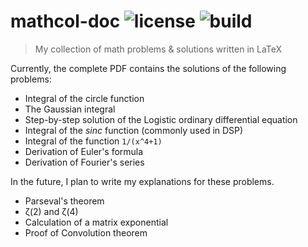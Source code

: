 mathcol-doc ![license][1] ![build][2]
=====================================

> My collection of math problems & solutions written in LaTeX

Currently, the complete PDF contains the solutions of the following problems:

* Integral of the circle function
* The Gaussian integral
* Step-by-step solution of the Logistic ordinary differential equation
* Integral of the _sinc_ function (commonly used in DSP)
* Integral of the function `1/(x^4+1)`
* Derivation of Euler's formula
* Derivation of Fourier's series

In the future, I plan to write my explanations for these problems.

* Parseval's theorem
* &zeta;(2) and &zeta;(4)
* Calculation of a matrix exponential
* Proof of Convolution theorem

[1]: https://img.shields.io/github/license/TravorLZH/mathcol-doc
[2]: https://img.shields.io/appveyor/ci/TravorLZH/mathcol-doc
